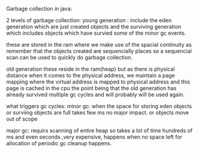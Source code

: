 Garbage collection in java:

2 levels of garbage collection:
young generation :
include the eden generation which are just created objects and the surviving generation which includes objects which have survied some of the minor gc events.

these are stored in the ram where we make use of the spacial continuity as remember that the objects created are sequencially places so a sequencial scan can be used to quickly do garbage collection.

old generation these reside in the ram(heap) but as there is physical distance when it comes to the physical address, we maintain a page mapping where the virtual address is mapped to physical address and this page is cached in the cpu the point being that the old generation has already survived multiple gc cycles and will probably will be used again.


what triggers gc cycles:
minor gc:
when the space for storing eden objects or surviing objects are full
takes few ms no major impact.
or objects move out of scope

major gc:
requirs scanning of entire heap so takes a lot of time hundreds of ms and even seconds ,very expensive, happens when no space left for allocation of periodic gc cleanup happens.